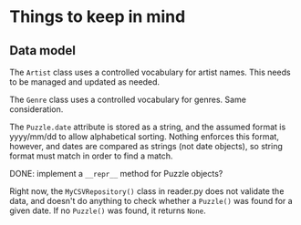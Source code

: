 # Things to keep in mind

## Data model

The `Artist` class uses a controlled vocabulary for artist names. This needs to be managed and updated as needed.

The `Genre` class uses a controlled vocabulary for genres. Same consideration.

The `Puzzle.date` attribute is stored as a string, and the assumed format is yyyy/mm/dd to allow alphabetical sorting. Nothing enforces this format, however, and dates are compared as strings (not date objects), so string format must match in order to find a match.

DONE: implement a `__repr__` method for Puzzle objects?

Right now, the `MyCSVRepository()` class in reader.py does not validate the data, and doesn't do anything to check whether a `Puzzle()` was found for a given date. If no `Puzzle()` was found, it returns `None`.